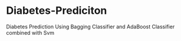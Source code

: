 # Diabetes-Prediciton
Diabetes Prediction Using Bagging Classifier and AdaBoost Classifier combined with Svm
